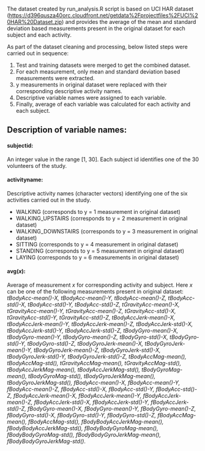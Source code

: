 The dataset created by run_analysis.R script is based on UCI HAR dataset (https://d396qusza40orc.cloudfront.net/getdata%2Fprojectfiles%2FUCI%20HAR%20Dataset.zip) and provides the average of the mean and standard deviation based measurements present in the original dataset for each subject and each activity.

As part of the dataset cleaning and  processing, below listed steps were carried out in sequence:
1. Test and training datasets were merged to get the combined dataset.
2. For each measurement, only mean and standard deviation based measurements were extracted.
3. y measurements in original dataset were replaced with their corresponding descriptive activity names.
4. Descriptive variable names were assigned to each variable.
5. Finally, average of each variable was calculated for each activity and each subject.

## Description of variable names:
#### subjectid:
An integer value in the range \[1, 30\]. Each subject id identifies one of the 30 volunteers of the study.

#### activityname:
Descriptive activity names (character vectors) identifying one of the six activities carried out in the study.
* WALKING (corresponds to y = 1 measurement in original dataset)
* WALKING_UPSTAIRS (corresponds to y = 2 measurement in original dataset)
* WALKING_DOWNSTAIRS (corresponds to y = 3 measurement in original dataset)
* SITTING (corresponds to y = 4 measurement in original dataset)
* STANDING (corresponds to y = 5 measurement in original dataset)
* LAYING (corresponds to y = 6 measurements in original dataset)

#### avg(_x_):
Average of measurement _x_ for corresponding activity and subject. Here _x_ can be one of the following measurements present in original dataset: 
_tBodyAcc-mean()-X, tBodyAcc-mean()-Y, tBodyAcc-mean()-Z, tBodyAcc-std()-X, tBodyAcc-std()-Y, tBodyAcc-std()-Z, tGravityAcc-mean()-X, tGravityAcc-mean()-Y, tGravityAcc-mean()-Z, tGravityAcc-std()-X, tGravityAcc-std()-Y, tGravityAcc-std()-Z, tBodyAccJerk-mean()-X, tBodyAccJerk-mean()-Y, tBodyAccJerk-mean()-Z, tBodyAccJerk-std()-X, tBodyAccJerk-std()-Y, tBodyAccJerk-std()-Z, tBodyGyro-mean()-X, tBodyGyro-mean()-Y, tBodyGyro-mean()-Z, tBodyGyro-std()-X, tBodyGyro-std()-Y, tBodyGyro-std()-Z, tBodyGyroJerk-mean()-X, tBodyGyroJerk-mean()-Y, tBodyGyroJerk-mean()-Z, tBodyGyroJerk-std()-X, tBodyGyroJerk-std()-Y, tBodyGyroJerk-std()-Z, tBodyAccMag-mean(), tBodyAccMag-std(), tGravityAccMag-mean(), tGravityAccMag-std(), tBodyAccJerkMag-mean(), tBodyAccJerkMag-std(), tBodyGyroMag-mean(), tBodyGyroMag-std(), tBodyGyroJerkMag-mean(), tBodyGyroJerkMag-std(), fBodyAcc-mean()-X, fBodyAcc-mean()-Y, fBodyAcc-mean()-Z, fBodyAcc-std()-X, fBodyAcc-std()-Y, fBodyAcc-std()-Z, fBodyAccJerk-mean()-X, fBodyAccJerk-mean()-Y, fBodyAccJerk-mean()-Z, fBodyAccJerk-std()-X, fBodyAccJerk-std()-Y, fBodyAccJerk-std()-Z, fBodyGyro-mean()-X, fBodyGyro-mean()-Y, fBodyGyro-mean()-Z, fBodyGyro-std()-X, fBodyGyro-std()-Y, fBodyGyro-std()-Z, fBodyAccMag-mean(), fBodyAccMag-std(), fBodyBodyAccJerkMag-mean(), fBodyBodyAccJerkMag-std(), fBodyBodyGyroMag-mean(), fBodyBodyGyroMag-std(), fBodyBodyGyroJerkMag-mean(), fBodyBodyGyroJerkMag-std()_.

